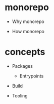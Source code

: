 # monorepo

- Why monorepo

- How monorepo

# concepts

- Packages
  - Entrypoints

- Build
- Tooling
